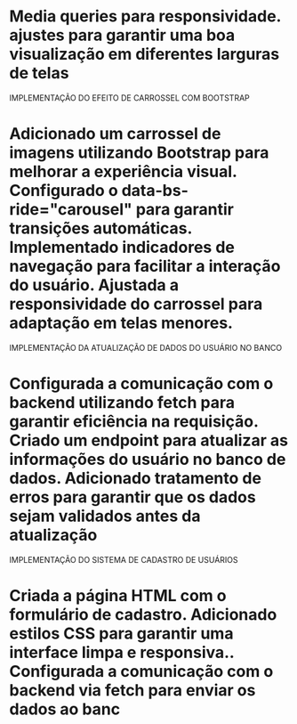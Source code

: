 Media queries para responsividade. 
ajustes para garantir uma boa visualização em diferentes larguras de telas
==================================================================================
IMPLEMENTAÇÃO DO EFEITO DE CARROSSEL COM BOOTSTRAP

Adicionado um carrossel de imagens utilizando Bootstrap para melhorar a experiência visual.
Configurado o data-bs-ride="carousel" para garantir transições automáticas.
Implementado indicadores de navegação para facilitar a interação do usuário.
Ajustada a responsividade do carrossel para adaptação em telas menores.
=====================================================================================
IMPLEMENTAÇÃO DA ATUALIZAÇÃO DE DADOS DO USUÁRIO NO BANCO

Configurada a comunicação  com o backend utilizando fetch para garantir eficiência na requisição.
Criado um endpoint para atualizar as informações do usuário no banco de dados.
Adicionado tratamento de erros para garantir que os dados sejam validados antes da atualização
======================================================================================
IMPLEMENTAÇÃO DO SISTEMA DE CADASTRO DE USUÁRIOS

Criada a página HTML com o formulário de cadastro.
Adicionado estilos CSS para garantir uma interface limpa e responsiva..
Configurada a comunicação com o backend via fetch para enviar os dados ao banc
=========================================================================================
